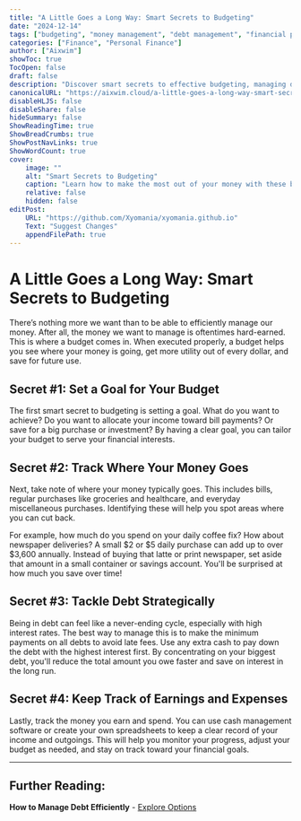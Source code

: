 ```yaml
---
title: "A Little Goes a Long Way: Smart Secrets to Budgeting"
date: "2024-12-14"
tags: ["budgeting", "money management", "debt management", "financial planning"]
categories: ["Finance", "Personal Finance"]
author: ["Aixwim"]
showToc: true
TocOpen: false
draft: false
description: "Discover smart secrets to effective budgeting, managing debts, and tracking your expenses to save more money."
canonicalURL: "https://aixwim.cloud/a-little-goes-a-long-way-smart-secrets-to-budgeting"
disableHLJS: false
disableShare: false
hideSummary: false
ShowReadingTime: true
ShowBreadCrumbs: true
ShowPostNavLinks: true
ShowWordCount: true
cover:
    image: ""
    alt: "Smart Secrets to Budgeting"
    caption: "Learn how to make the most out of your money with these budgeting tips."
    relative: false
    hidden: false
editPost:
    URL: "https://github.com/Xyomania/xyomania.github.io"
    Text: "Suggest Changes"
    appendFilePath: true
---
```


# A Little Goes a Long Way: Smart Secrets to Budgeting

There’s nothing more we want than to be able to efficiently manage our money. After all, the money we want to manage is oftentimes hard-earned. This is where a budget comes in. When executed properly, a budget helps you see where your money is going, get more utility out of every dollar, and save for future use.

## Secret #1: Set a Goal for Your Budget

The first smart secret to budgeting is setting a goal. What do you want to achieve? Do you want to allocate your income toward bill payments? Or save for a big purchase or investment? By having a clear goal, you can tailor your budget to serve your financial interests.

## Secret #2: Track Where Your Money Goes

Next, take note of where your money typically goes. This includes bills, regular purchases like groceries and healthcare, and everyday miscellaneous purchases. Identifying these will help you spot areas where you can cut back.

For example, how much do you spend on your daily coffee fix? How about newspaper deliveries? A small $2 or $5 daily purchase can add up to over $3,600 annually. Instead of buying that latte or print newspaper, set aside that amount in a small container or savings account. You'll be surprised at how much you save over time!

## Secret #3: Tackle Debt Strategically

Being in debt can feel like a never-ending cycle, especially with high interest rates. The best way to manage this is to make the minimum payments on all debts to avoid late fees. Use any extra cash to pay down the debt with the highest interest first. By concentrating on your biggest debt, you'll reduce the total amount you owe faster and save on interest in the long run.

## Secret #4: Keep Track of Earnings and Expenses

Lastly, track the money you earn and spend. You can use cash management software or create your own spreadsheets to keep a clear record of your income and outgoings. This will help you monitor your progress, adjust your budget as needed, and stay on track toward your financial goals.

---
## Further Reading:
**How to Manage Debt Efficiently** - [Explore Options](https://www.daveramsey.com/blog/how-to-pay-off-debt)
